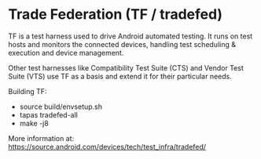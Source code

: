 # Trade Federation (TF / tradefed)

TF is a test harness used to drive Android automated testing. It runs on test hosts
and monitors the connected devices, handling test scheduling & execution and device
management.

Other test harnesses like Compatibility Test Suite (CTS) and Vendor Test Suite
(VTS) use TF as a basis and extend it for their particular needs.

Building TF:
  * source build/envsetup.sh
  * tapas tradefed-all
  * make -j8

More information at:
https://source.android.com/devices/tech/test_infra/tradefed/

